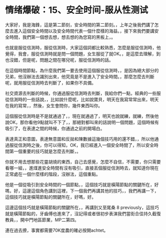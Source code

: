 # 情绪爆破：15、安全时间-服从性测试

大家好，我是海鋒，這是第二節刻，安全時間的第二節刻。，上年之後我們講了怎麼去進入這個安全時間以及安全時間代表一個什麼樣的海益。，接下來我們要講安全時間，我們第一個想去想，想去想的為您寫的黑板上，。

也就是服從信測時，服從信測時，大家這個詞都比較熟悉，怎麼是服從信測時，他覺得，我會，服從信測時就是問一個問題，女生服從了就OK。，是這麼去理解，到也沒錯，但是呢，問題之間在哪兒呢，服從信測時的話。

在這個時間節點，為什麼我們第一要去使用這個服從信測時，，是因為絕大部分的兄弟，他沒辦法去識別出來，他究竟是不是進入了安全時間。，那麼怎麼去判斷呢，就用服從信測時去判斷了，如果你不具備。

社交資源去判斷的時候，你通過服從信測時去判斷，我給你們一點，經典的一些服從信測時的一些話說，，比如說什麼呢，比如說寶貝，明天在我寫常常出來，明天在我的寫常，，然後，女生會問你，幾件東西叫你。

這個服從信測時是不是就通過了，，現在就通過了，明天也說就練，就練，然後他說OK，那你看他9點就叫不下了，，那絕對都叫來的話說明一個問題，這個時候有吸引了，在表達之間的時候，你通過之前的開場白。

表達真正和意圖，表達無意圖和反拋和陳數據這幾個技巧用的還不錯，，所以他通過服從信測時之後，你可以得知，OK，我已經進入一個安全時間了，所以安全時間第一個重要的技巧就是怎麼去判斷，。

你就不用去想那些花靈胡燒的東西，自己去感覺，怎麼不自信，不需要，你只需要看哪一組，，進煤進安全時間有沒有吸引，直接丟個服從信測時去，就知道你現在正常處在一個什麼樣的階段，沒辦法，這個重點。

他是一個從吸引到安全時間的一個節點，，這個技巧就是橫陽節點的關鍵所在，好嗎，好，這邊這個角色講到這裡，下一個我們再講其他的技巧，，我們再講一下，這個技巧就是橫陽節點的關鍵所在，好嗎，好。

這邊這個技巧就是橫陽節點的關鍵所在，，再講到又至尾桑 8 previously，這技巧就是橫陽節點的，牙齒傅也進來了，沒記得或者很初步表演我們當街合佳持久截復教員，，開中門地區節業，MP二第四。

連在過去撩，事實都需要70K度農的確必按開achtet。